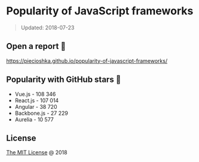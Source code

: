 # Popularity of JavaScript frameworks

> Updated: 2018-07-23

## Open a report :bookmark:

<https://piecioshka.github.io/popularity-of-javascript-frameworks/>

## Popularity with GitHub stars :star2:

* Vue.js - 108 346
* React.js - 107 014
* Angular - 38 720
* Backbone.js - 27 229
* Aurelia - 10 577

## License

[The MIT License](http://piecioshka.mit-license.org) @ 2018
